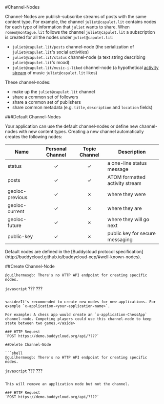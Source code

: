 #Channel-Nodes

Channel-Nodes are publish-subscribe streams of posts with the same content type. For example, the channel `juliet@capulet.lit` contains nodes for each type of information that `juliet` wants to share. When `romeo@montague.lit` follows the channel `juliet@capulet.lit` a subscription is created for all the nodes under `juliet@capulet.lit`:

- `juliet@capulet.lit/posts` channel-node (the serialization of `juliet@capulet.lit`'s social activities)
- `juliet@capulet.lit/status` channel-node (a text string describing `juliet@capulet.lit`'s mood)
- `juliet@capulet.lit/music-i-liked` channel-node (a hypothetical [activity stream](http://activitystrea.ms/specs/json/1.0/) of music `juliet@capulet.lit` likes)

These channel-nodes:

- make up the `juliet@capulet.lit` channel
- share a common set of followers
- share a common set of publishers
- share common metadata (e.g. `title`, `description` and `location` fields)

###Default Channel-Nodes

Your application can use the default channel-nodes or define new channel-nodes with new content types. Creating a new channel automatically creates the following nodes:

Name             | Personal Channel |Topic Channel | Description 
-----------------|:---------------: |:------------:|----------------
status           | ✓                | ✓            | a one-line status message 
posts            | ✓                | ✓            | ATOM formatted activity stream 
geoloc-previous  | ✓                | ✗            | where they were              
geoloc-current   | ✓                | ✗            | where they are              
geoloc-future    | ✓                | ✗            | where they will go next   
public-key       | ✓                | ✗            | public key for secure messaging

<aside>Default nodes are defined in the [Buddycloud protocol specification](http://buddycloud.github.io/buddycloud-xep/#well-known-nodes).</aside>

##Create Channel-Node

```shell
@guilhermesgb: There's no HTTP API endpoint for creating specific nodes.
```

```javascript```
???
???
```

<aside>It's recommended to create new nodes for new applications. For example `x-application-<your-application-name>`.

For example: A chess app would create an `x-application-ChessApp` channel-node. Competing players could use this channel-node to keep state between two games.</aside>

### HTTP Request
`POST https://demo.buddycloud.org/api/????`

##Delete Channel-Node

```shell
@guilhermesgb: There's no HTTP API endpoint for creating specific nodes.
```

```javascript```
???
???
```

This will remove an application node but not the channel.

### HTTP Request
`POST https://demo.buddycloud.org/api/????`
